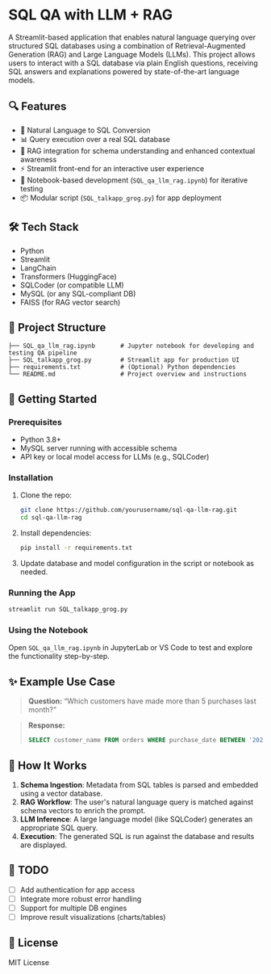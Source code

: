 # SQL QA with LLM + RAG

A Streamlit-based application that enables natural language querying over structured SQL databases using a combination of Retrieval-Augmented Generation (RAG) and Large Language Models (LLMs). This project allows users to interact with a SQL database via plain English questions, receiving SQL answers and explanations powered by state-of-the-art language models.

## 🔍 Features

* 🧠 Natural Language to SQL Conversion
* 📊 Query execution over a real SQL database
* 🔄 RAG integration for schema understanding and enhanced contextual awareness
* ⚡ Streamlit front-end for an interactive user experience
* 🧪 Notebook-based development (`SQL_qa_llm_rag.ipynb`) for iterative testing
* 📦 Modular script (`SQL_talkapp_grog.py`) for app deployment

## 🛠️ Tech Stack

* Python
* Streamlit
* LangChain
* Transformers (HuggingFace)
* SQLCoder (or compatible LLM)
* MySQL (or any SQL-compliant DB)
* FAISS (for RAG vector search)

## 📁 Project Structure

```
├── SQL_qa_llm_rag.ipynb       # Jupyter notebook for developing and testing QA pipeline
├── SQL_talkapp_grog.py        # Streamlit app for production UI
├── requirements.txt           # (Optional) Python dependencies
└── README.md                  # Project overview and instructions
```

## 🚀 Getting Started

### Prerequisites

* Python 3.8+
* MySQL server running with accessible schema
* API key or local model access for LLMs (e.g., SQLCoder)

### Installation

1. Clone the repo:

   ```bash
   git clone https://github.com/yourusername/sql-qa-llm-rag.git
   cd sql-qa-llm-rag
   ```

2. Install dependencies:

   ```bash
   pip install -r requirements.txt
   ```

3. Update database and model configuration in the script or notebook as needed.

### Running the App

```bash
streamlit run SQL_talkapp_grog.py
```

### Using the Notebook

Open `SQL_qa_llm_rag.ipynb` in JupyterLab or VS Code to test and explore the functionality step-by-step.

## ✨ Example Use Case

> **Question:** “Which customers have made more than 5 purchases last month?”

> **Response:**
>
> ```sql
> SELECT customer_name FROM orders WHERE purchase_date BETWEEN '2024-04-01' AND '2024-04-30' GROUP BY customer_name HAVING COUNT(*) > 5;
> ```

## 🧠 How It Works

1. **Schema Ingestion**: Metadata from SQL tables is parsed and embedded using a vector database.
2. **RAG Workflow**: The user's natural language query is matched against schema vectors to enrich the prompt.
3. **LLM Inference**: A large language model (like SQLCoder) generates an appropriate SQL query.
4. **Execution**: The generated SQL is run against the database and results are displayed.

## 📌 TODO

* [ ] Add authentication for app access
* [ ] Integrate more robust error handling
* [ ] Support for multiple DB engines
* [ ] Improve result visualizations (charts/tables)

## 📄 License

MIT License

